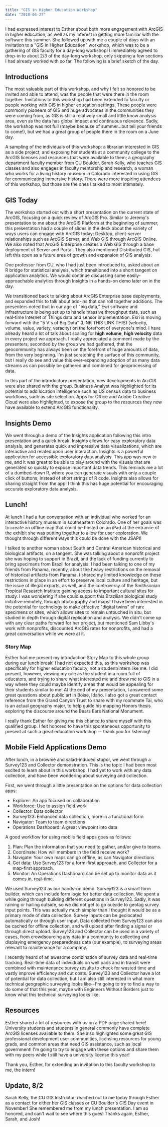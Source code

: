 ```yaml
---
title: "GIS in Higher Education Workshop" 
date: "2018-06-27" 
---
```


I had expressed interest to Esther about both more engagement with ArcGIS in higher education, as well as my interest in getting more familiar with the software this summer. She followed up with me a couple of days with an invitation to a "GIS in Higher Education" workshop, which was to be a gathering of GIS faculty for a day-long workshop! I immediately agreed to drop-in to about 2/3 of the day-long workshop, only skipping a few sections I had already worked with so far. The following is a brief sketch of the day.

## Introductions

The most valuable part of this workshop, and why I felt so honored to be invited and able to attend, was the people that were there in the room together. Invitations to this workshop had been extended to faculty or people working with GIS in higher education settings. These people were commonly pioneers of GIS and huge advocates in the communities they were coming from, as GIS is still a relatively small and little know analysis area, even as the data has global impact and continuous relevance. Sadly, the workshop was not full (maybe because of summer...but tell your friends to come!), but we had a great group of people there in the room on a June day.

A sampling of the individuals of this workshop: a librarian interested in GIS as a side project, and exposing her students at a community college to the ArcGIS licenses and resources that were available to them; a geography department faculty member from CU Boulder, Sarah Kelly, who teaches GIS classes and also engages in faculty mentorship and research; a woman who works for a living history museum in Colorado interested in using GIS for communicating immersive history. There were more inspiring attendees of this workshop, but those are the ones I talked to most intimately.

## GIS Today

The workshop started out with a short presentation on the current state of ArcGIS, focusing on a quick review of ArcGIS Pro. Similar to Jeremy's presentation to me about the ArcGIS Platform at the beginning of summer, this presentation had a couple of slides in the deck about the variety of ways users can engage with ArcGIS today: Desktop, client-server relationships such as ArcGIS Server, and Web GIS through ArcGIS Online. We also noted that ArcGIS Enterprise creates a Web GIS through a base deployment of Server and Portal. They also mentioned Distributed GIS, but left this open as a future area of growth and expansion of GIS analysis.

One professor from CU, who I had just been introduced to, asked about an R bridge for statistical analysis, which transitioned into a short tangent on application analytics. We would continue discussing some easily-approachable analytics through Insights in a hands-on demo later on in the day.

We transitioned back to talking about ArcGIS Enterprise base deployments, and expanded this to talk about add-ins that can roll together additions. The presenters noted that in our age of "big data," Esri software and infrastructure is being set up to handle massive throughput data, such as real-time Internet of Things data and sensor implementation. Esri is moving forward with the "5 V's of Big Data" (LINK THIS LINK THIS) (velocity, volume, value, variety, veracity) on the forefront of everyone's mind. I have already heard a lot of talk about scaling for **high volume**, **high velocity** data in every project we approach. I really appreciated a comment made by the presenters, seconded by the group we had gathered, that the geocommunity has always been on the forefront of huge amounts of data, from the very beginning. I'm just scratching the surface of this community, but I really do see and value this ever-expanding adoption of as many data streams as can possibly be gathered and combined for geoprocessing of data.

In this part of the introductory presentation, new developments in ArcGIS were also shared with the group. Business Analyst was highlighted for its potential to add location intelligence such as US census data to business workflows, such as site selection. Apps for Office and Adobe Creative Cloud were also highlighted, to expose the group to the resources they now have available to extend ArcGIS functionality.

## Insights Demo

We went through a demo of the Insights application following this intro presentation and a quick break. Insights allows for easy exploratory data analysis, and generates quick and impressive data visualizations, which are interactive and related upon user interaction. Insights is a powerful application for accessible exploratory data analysis. This app was new to me, and it was great to be able to play around with the visuals that are generated so quickly to expose important data trends. This reminds me a lot of a dumbed-down R, where you can generate visuals with only a couple click of buttons, instead of short strings of R code. Insights also allows for sharing straight from the app! I think this has huge potential for encouraging accurate exploratory data analysis.

## Lunch!

At lunch I had a fun conversation with an individual who worked for an interactive history museum in southeastern Colorado. One of her goals was to create an offline map that could be hosted on an iPad at the entrance of the exhibit she was putting together to allow for user exploration. We thought through different ways this could be done with the JSAPI!

I talked to another woman about South and Central American historical and biological artifacts, on a tangent. She was talking about a nonprofit project she was hoping to support in Brazil, and the lack of funding currently to bring specimens from Brazil for analysis. I had been talking to one of my friends from Panama, recently, about the heavy restrictions on the removal of historical artifacts from Panama. I shared my limited knowledge on these restrictions in place in an effort to preserve local culture and heritage, but the issue of illegal exports, as well, and the controversy of the Smithsonian Tropical Research Institute gaining access to important cultural sites for study. I was wondering if she could support this Brazilian biological study initiative remotely, through photography and maps! I have been interested in the potential for technology to make effective "digital twins" of rare specimens or sites, which allows sites to remain untouched in situ, but studied in depth through digital replication and analysis. We didn't come up with any clear paths forward for her project, but mentioned Sam Libby's work with nonprofits, discounted ArcGIS rates for nonprofits, and had a great conversation while we were at it.

### Story Map

Esther had me present my introduction Story Map to this whole group during our lunch break! I had not expected this, as this workshop was specifically for higher education faculty, not a student/intern like me. I did present, however, viewing my role as the student in a room full of educators, and trying to share what interested me and drew me to GIS in a way where they could maybe identify areas that would be appealing for their students similar to me! At the end of my presentation, I answered some great questions about public art in Boise, Idaho. I also got a great contact reference from the Grand Canyon Trust to share with my roommate Tai, who is an actual geography major, to help guide his mapping Honors thesis exploring the discourse around the Bears Ears National Monument.

I really thank Esther for giving me this chance to share myself with this qualified group. I felt honored to have this spontaneous opportunity to present at such a great education workshop -- thank you for listening!

## Mobile Field Applications Demo

After lunch, in a brownie and salad-induced stupor, we went through a Survey123 and Collector demonstration. This is the topic I had been most excited to learn about in this workshop. I had yet to work with any data collection, and have been wondering about surveying and collection.

First, we went through a little presentation on the options for data collection apps:

- Explorer: An app focused on collaboration
- Workforce: Use to assign field work
- Collector: Data collector
- Survey123: Enhanced data collection, more in a functional form
- Navigator: Team to team directions
- Operations Dashboard: A great viewpoint into data

A good workflow for using mobile field apps goes as follows:

1.  Plan: Plan the information that you need to gather, and/or give to teams.
2.  Coordinate: How will members in the field receive work?
3.  Navigate: Your own maps can go offline, as can Navigator directions
4.  Get data: Use Survey123 for a form-first approach, and Collector for a map-first approach.
5.  Monitor: An Operations Dashboard can be set up to monitor data as it comes in, real-time.

We used Survey123 as our hands-on demo. Survey123 is a smart form builder, which can include form logic for better data collection. We spent a while going through building different questions in Survey123. Sadly, it was raining or hailing outside, so we did not get to go outside to geotag survey input points. This was actually much simpler than I thought it would be as a primary mode of data collection. Survey inputs can be geolocated automatically or through user input. Data collected from Survey123 can also be cached for offline collection, and will upload after finding a signal or through direct upload. Survey123 and Collector can be used in a variety of cases, from crowdsourcing any data in a community to collecting and displaying emergency preparedness data (our example), to surveying areas relevant to maintenance for a company.

I recently heard of an awesome combination of survey data and real-time tracking. Real-time data of individuals on well pads and in transit were combined with maintenance survey results to check for wasted time and vastly improve efficiency and cut costs. Survey123 and Collector have a lot of potential for data collection, but I am also still interested in what more technical geographic surveying looks like--I'm going to try to find a way to do some of that this year, maybe with Engineers Without Borders just to know what this technical surveying looks like.

## Resources

Esther shared a lot of resources with us on a PDF page shared here! University students and students in general commonly have complete ArcGIS licenses available to them. She also highlighted some great GIS professional development user communities, licensing resources for young grads, and common areas that need GIS assistance, such as local government! I'm going to try to engage with these options and share them with my peers while I still have a university license this year!

Thank you, Esther, for extending an invitation to this faculty workshop to me, the intern!

## Update, 8/2

Sarah Kelly, the CU GIS Instructor, reached out to me today through Esther as a contact for either her GIS classes or CU Boulder's GIS Day event in November! She remembered me from my lunch presentation. I am so honored, and can't wait to see where this goes! Thanks again, Esther, Sarah, and Josh!
